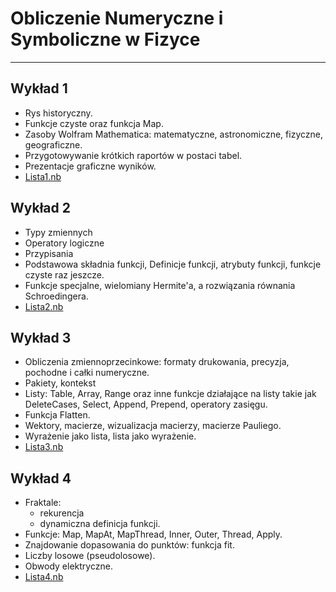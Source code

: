 # Obliczenie Numeryczne i Symboliczne w Fizyce
----
## Wykład 1
- Rys historyczny. 
- Funkcje czyste oraz funkcja Map. 
- Zasoby Wolfram Mathematica: matematyczne, astronomiczne, fizyczne, geograficzne. 
- Przygotowywanie krótkich raportów w postaci tabel. 
- Prezentacje graficzne wyników.
- <a id="raw-url" href="https://github.com/kgraczyk/onisf/blob/main/Lista1_2021.nb" download> Lista1.nb</a>


## Wykład 2
- Typy zmiennych
- Operatory logiczne 
- Przypisania 
- Podstawowa składnia funkcji, Definicje funkcji, atrybuty funkcji, funkcje czyste raz jeszcze. 
- Funkcje specjalne, wielomiany Hermite'a, a rozwiązania równania Schroedingera. 
- <a id="raw-url" href="https://github.com/kgraczyk/onisf/blob/main/Lista2_2021.nb" download> Lista2.nb</a>

## Wykład 3

- Obliczenia zmiennoprzecinkowe: formaty drukowania, precyzja, pochodne i całki numeryczne. 
- Pakiety, kontekst
- Listy: Table, Array, Range oraz inne funkcje działające na listy takie jak DeleteCases, Select, Append, Prepend, operatory zasięgu. 
- Funkcja Flatten. 
- Wektory, macierze, wizualizacja macierzy, macierze Pauliego. 
- Wyrażenie jako lista, lista jako wyrażenie.
- <a id="raw-url" href="https://github.com/kgraczyk/onisf/blob/main/Lista3_2021.nb" download> Lista3.nb</a>


## Wykład 4

- Fraktale:
	- rekurencja 
	- dynamiczna definicja funkcji. 
- Funkcje: Map, MapAt, MapThread, Inner, Outer, Thread, Apply. 
- Znajdowanie dopasowania do punktów: funkcja fit. 
- Liczby losowe (pseudolosowe). 
- Obwody elektryczne.
- <a id="raw-url" href="https://github.com/kgraczyk/onisf/blob/main/Lista4_2021.nb" download> Lista4.nb</a>

